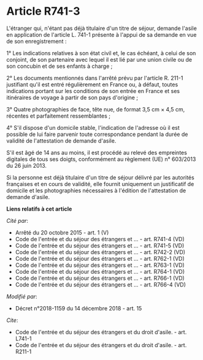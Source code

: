 # Article R741-3

L'étranger qui, n'étant pas déjà titulaire d'un titre de séjour, demande l'asile en application de l'article L. 741-1
présente à l'appui de sa demande en vue de son enregistrement :

1° Les indications relatives à son état civil et, le cas échéant, à celui de son conjoint, de son partenaire avec lequel il
est lié par une union civile ou de son concubin et de ses enfants à charge ;

2° Les documents mentionnés dans l'arrêté prévu par l'article R. 211-1 justifiant qu'il est entré régulièrement en France ou,
à défaut, toutes indications portant sur les conditions de son entrée en France et ses itinéraires de voyage à partir de son
pays d'origine ;

3° Quatre photographies de face, tête nue, de format 3,5 cm × 4,5 cm, récentes et parfaitement ressemblantes ;

4° S'il dispose d'un domicile stable, l'indication de l'adresse où il est possible de lui faire parvenir toute correspondance
pendant la durée de validité de l'attestation de demande d'asile.

S'il est âgé de 14 ans au moins, il est procédé au relevé des empreintes digitales de tous ses doigts, conformément au
règlement (UE) n° 603/2013 du 26 juin 2013.

Si la personne est déjà titulaire d'un titre de séjour délivré par les autorités françaises et en cours de validité, elle
fournit uniquement un justificatif de domicile et les photographies nécessaires à l'édition de l'attestation de demande
d'asile.

**Liens relatifs à cet article**

_Cité par_:

  - Arrêté du 20 octobre 2015 - art. 1 (V)
  - Code de l'entrée et du séjour des étrangers et ... - art. R741-4 (VD)
  - Code de l'entrée et du séjour des étrangers et ... - art. R741-5 (VD)
  - Code de l'entrée et du séjour des étrangers et ... - art. R742-2 (VD)
  - Code de l'entrée et du séjour des étrangers et ... - art. R762-1 (VD)
  - Code de l'entrée et du séjour des étrangers et ... - art. R763-1 (VD)
  - Code de l'entrée et du séjour des étrangers et ... - art. R764-1 (VD)
  - Code de l'entrée et du séjour des étrangers et ... - art. R766-1 (VD)
  - Code de l'entrée et du séjour des étrangers et ... - art. R766-4 (VD)

_Modifié par_:

  - Décret n°2018-1159 du 14 décembre 2018 - art. 15

_Cite_:

  - Code de l'entrée et du séjour des étrangers et du droit d'asile. - art. L741-1
  - Code de l'entrée et du séjour des étrangers et du droit d'asile. - art. R211-1
